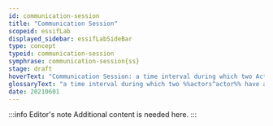 ```yaml
---
id: communication-session
title: "Communication Session"
scopeid: essifLab
displayed_sidebar: essifLabSideBar
type: concept
typeid: communication-session
symphrase: communication-session{ss}
stage: draft
hoverText: "Communication Session: a time interval during which two Actors have an established Communication Channel that does not exist outside of that time interval."
glossaryText: "a time interval during which two %%actors^actor%% have an established %%communication channel^communication-channel%% that does not exist outside of that time interval."
date: 20210601
---
```


:::info Editor's note
Additional content is needed here.
:::
